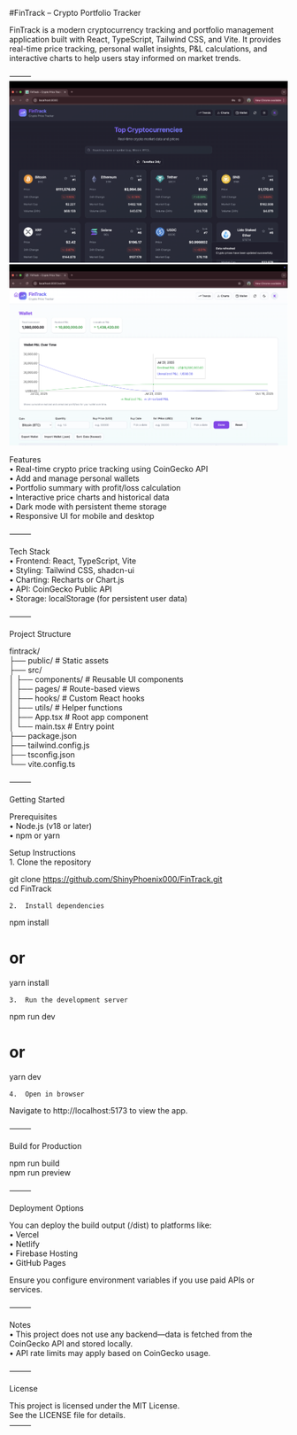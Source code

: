 #FinTrack – Crypto Portfolio Tracker

FinTrack is a modern cryptocurrency tracking and portfolio management application built with React, TypeScript, Tailwind CSS, and Vite. It provides real-time price tracking, personal wallet insights, P&L calculations, and interactive charts to help users stay informed on market trends.  

⸻
![Dashboard View](FintrackDashboard.png)
![Wallet View](Fintrack2.png)


Features  
	•	Real-time crypto price tracking using CoinGecko API  
	•	Add and manage personal wallets  
	•	Portfolio summary with profit/loss calculation  
	•	Interactive price charts and historical data  
	•	Dark mode with persistent theme storage  
	•	Responsive UI for mobile and desktop  

⸻
  
Tech Stack  
	•	Frontend: React, TypeScript, Vite  
	•	Styling: Tailwind CSS, shadcn-ui  
	•	Charting: Recharts or Chart.js  
	•	API: CoinGecko Public API  
	•	Storage: localStorage (for persistent user data)  

⸻  

Project Structure  

fintrack/  
├── public/                 # Static assets  
├── src/  
│   ├── components/         # Reusable UI components  
│   ├── pages/              # Route-based views  
│   ├── hooks/              # Custom React hooks  
│   ├── utils/              # Helper functions  
│   ├── App.tsx             # Root app component  
│   └── main.tsx            # Entry point  
├── package.json  
├── tailwind.config.js  
├── tsconfig.json  
└── vite.config.ts  


⸻  

Getting Started  

Prerequisites  
	•	Node.js (v18 or later)  
	•	npm or yarn  

Setup Instructions  
	1.	Clone the repository  

git clone https://github.com/ShinyPhoenix000/FinTrack.git  
cd FinTrack  

	2.	Install dependencies  

npm install  
# or  
yarn install  

	3.	Run the development server  

npm run dev  
# or  
yarn dev  

	4.	Open in browser  

Navigate to http://localhost:5173 to view the app.  

⸻  

Build for Production  

npm run build  
npm run preview  


⸻  

Deployment Options  

You can deploy the build output (/dist) to platforms like:  
	•	Vercel  
	•	Netlify  
	•	Firebase Hosting  
	•	GitHub Pages  

Ensure you configure environment variables if you use paid APIs or services.  

⸻

Notes  
	•	This project does not use any backend—data is fetched from the CoinGecko API and stored locally.  
	•	API rate limits may apply based on CoinGecko usage.  

⸻  

License  

This project is licensed under the MIT License.  
See the LICENSE file for details.  
⸻  
